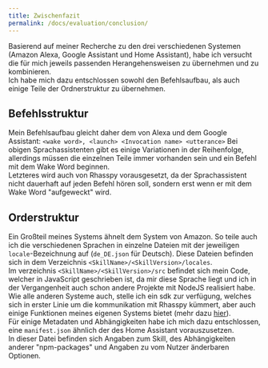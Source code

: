 ```yaml
---
title: Zwischenfazit
permalink: /docs/evaluation/conclusion/
---
```


Basierend auf meiner Recherche zu den drei verschiedenen Systemen (Amazon Alexa, Google Assistant und Home Assistant), habe ich versucht die für mich jeweils passenden Herangehensweisen zu übernehmen und zu kombinieren.  
Ich habe mich dazu entschlossen sowohl den Befehlsaufbau, als auch einige Teile der Ordnerstruktur zu übernehmen.  

## Befehlsstruktur

Mein Befehlsaufbau gleicht daher dem von Alexa und dem Google Assistant:
``<wake word>, <launch> <Invocation name> <utterance>``
Bei obigen Sprachassistenten gibt es einige Variationen in der Reihenfolge, allerdings müssen die einzelnen Teile immer vorhanden sein und ein Befehl mit dem Wake Word beginnen.  
Letzteres wird auch von Rhasspy vorausgesetzt, da der Sprachassistent nicht dauerhaft auf jeden Befehl hören soll, sondern erst wenn er mit dem Wake Word "aufgeweckt" wird.  


## Orderstruktur

Ein Großteil meines Systems ähnelt dem System von Amazon.
So teile auch ich die verschiedenen Sprachen in einzelne Dateien mit der jeweiligen ``locale``-Bezeichnung auf (``de_DE.json`` für Deutsch).
Diese Dateien befinden sich in dem Verzeichnis ``<SkillName>/<SkillVersion>/locales``.  
Im verzeichnis ``<SkillName>/<SkillVersion>/src`` befindet sich mein Code, welcher in JavaScript geschrieben ist, da mir diese Sprache liegt und ich in der Vergangenheit auch schon andere Projekte mit NodeJS realisiert habe.  
Wie alle anderen Systeme auch, stelle ich ein sdk zur verfügung, welches sich in erster Linie um die kommunikation mit Rhasspy kümmert, aber auch einige Funktionen meines eigenen Systems bietet (mehr dazu [hier](./../skill/sdk.md)).  
Für einige Metadaten und Abhängigkeiten habe ich mich dazu entschlossen, eine ``manifest.json`` ähnlich der des Home Assistant vorauszusetzen.  
In dieser Datei befinden sich Angaben zum Skill, des Abhängigkeiten anderer "npm-packages" und Angaben zu vom Nutzer änderbaren Optionen.


[//]: # ()
[//]: # (- am ehesten an alexa angelehnt)

[//]: # (- )
